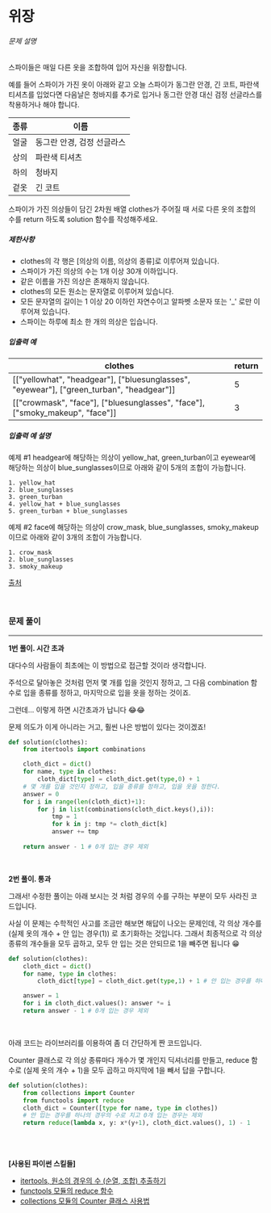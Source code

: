 # 위장

###### 문제 설명

스파이들은 매일 다른 옷을 조합하여 입어 자신을 위장합니다.

예를 들어 스파이가 가진 옷이 아래와 같고 오늘 스파이가 동그란 안경, 긴 코트, 파란색 티셔츠를 입었다면 다음날은 청바지를 추가로 입거나 동그란 안경 대신 검정 선글라스를 착용하거나 해야 합니다.

| 종류 | 이름                       |
| ---- | -------------------------- |
| 얼굴 | 동그란 안경, 검정 선글라스 |
| 상의 | 파란색 티셔츠              |
| 하의 | 청바지                     |
| 겉옷 | 긴 코트                    |

스파이가 가진 의상들이 담긴 2차원 배열 clothes가 주어질 때 서로 다른 옷의 조합의 수를 return 하도록 solution 함수를 작성해주세요.

##### 제한사항

* clothes의 각 행은 [의상의 이름, 의상의 종류]로 이루어져 있습니다.
* 스파이가 가진 의상의 수는 1개 이상 30개 이하입니다.
* 같은 이름을 가진 의상은 존재하지 않습니다.
* clothes의 모든 원소는 문자열로 이루어져 있습니다.
* 모든 문자열의 길이는 1 이상 20 이하인 자연수이고 알파벳 소문자 또는 '_' 로만 이루어져 있습니다.
* 스파이는 하루에 최소 한 개의 의상은 입습니다.

##### 입출력 예

| clothes                                                      | return |
| ------------------------------------------------------------ | ------ |
| [["yellowhat", "headgear"], ["bluesunglasses", "eyewear"], ["green_turban", "headgear"]] | 5      |
| [["crowmask", "face"], ["bluesunglasses", "face"], ["smoky_makeup", "face"]] | 3      |

##### 입출력 예 설명

예제 #1
headgear에 해당하는 의상이 yellow_hat, green_turban이고 eyewear에 해당하는 의상이 blue_sunglasses이므로 아래와 같이 5개의 조합이 가능합니다.

```
1. yellow_hat
2. blue_sunglasses
3. green_turban
4. yellow_hat + blue_sunglasses
5. green_turban + blue_sunglasses
```

예제 #2
face에 해당하는 의상이 crow_mask, blue_sunglasses, smoky_makeup이므로 아래와 같이 3개의 조합이 가능합니다.

```
1. crow_mask
2. blue_sunglasses
3. smoky_makeup
```

[출처](http://2013.bapc.eu/)

<br>



### 문제 풀이

---

**1번 풀이. 시간 초과**

대다수의 사람들이 최초에는 이 방법으로 접근할 것이라 생각합니다. 

주석으로 달아놓은 것처럼 먼저 몇 개를 입을 것인지 정하고, 그 다음 combination 함수로 입을 종류를 정하고, 마지막으로 입을 옷을 정하는 것이죠. 

그런데... 이렇게 하면 시간초과가 납니다 😂😂

문제 의도가 이게 아니라는 거고, 훨씬 나은 방법이 있다는 것이겠죠!

```python
def solution(clothes):
    from itertools import combinations

    cloth_dict = dict()
    for name, type in clothes:
        cloth_dict[type] = cloth_dict.get(type,0) + 1
    # 몇 개를 입을 것인지 정하고, 입을 종류를 정하고, 입을 옷을 정한다. 
    answer = 0
    for i in range(len(cloth_dict)+1):
        for j in list(combinations(cloth_dict.keys(),i)):
            tmp = 1
            for k in j: tmp *= cloth_dict[k]
            answer += tmp
        
    return answer - 1 # 0개 입는 경우 제외
```

<br>

**2번 풀이. 통과**

그래서! 수정한 풀이는 아래 보시는 것 처럼 경우의 수를 구하는 부분이 모두 사라진 코드입니다. 

사실 이 문제는 수학적인 사고를 조금만 해보면 해답이 나오는 문제인데, 각 의상 개수를 (실제 옷의 개수 + 안 입는 경우(1)) 로 초기화하는 것입니다. 그래서 최종적으로 각 의상 종류의 개수들을 모두 곱하고, 모두 안 입는 것은 안되므로 1을 빼주면 됩니다 😁

```python
def solution(clothes):
    cloth_dict = dict()
    for name, type in clothes:
        cloth_dict[type] = cloth_dict.get(type,1) + 1 # 안 입는 경우를 하나의 경우의 수로 친다. 

    answer = 1
    for i in cloth_dict.values(): answer *= i  
    return answer - 1 # 0개 입는 경우 제외
```

<br>

아래 코드는 라이브러리를 이용하여 좀 더 간단하게 짠 코드입니다. 

Counter 클래스로 각 의상 종류마다 개수가 몇 개인지 딕셔너리를 만들고, reduce 함수로 (실제 옷의 개수 + 1)을 모두 곱하고 마지막에 1을 빼서 답을 구합니다. 

```python
def solution(clothes):
    from collections import Counter
    from functools import reduce
    cloth_dict = Counter([type for name, type in clothes])
    # 안 입는 경우를 하나의 경우의 수로 치고 0개 입는 경우는 제외
    return reduce(lambda x, y: x*(y+1), cloth_dict.values(), 1) - 1
```

<br>

<br>

**[사용된 파이썬 스킬들]**

* [itertools, 원소의 경우의 수 (순열, 조합) 추출하기](https://yganalyst.github.io/etc/memo_18_itertools/)
* [functools 모듈의 reduce 함수](https://codepractice.tistory.com/86)
* [collections 모듈의 Counter 클래스 사용법](https://www.daleseo.com/python-collections-counter/)

